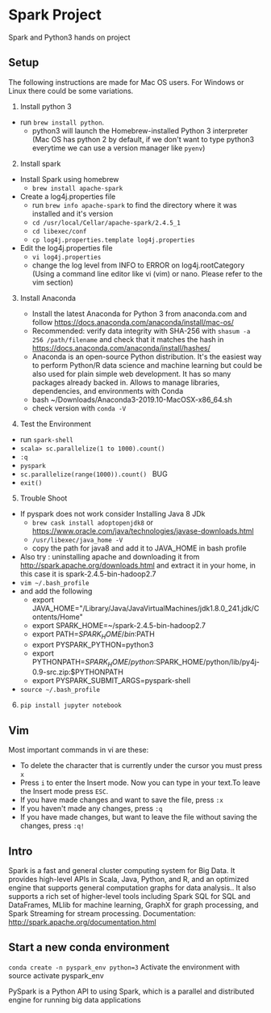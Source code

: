 # Spark Project
Spark and Python3 hands on project
## Setup
The following instructions are made for Mac OS users. For Windows or Linux there could be some variations.
1. Install python 3 
  - run `brew install python`.
    - python3 will launch the Homebrew-installed Python 3 interpreter (Mac OS has python 2 by default, if we don't want to type python3 everytime we can use a version manager like `pyenv`)
2. Install spark
  - Install Spark using homebrew
    - `brew install apache-spark` 
  - Create a log4j.properties file
    - run `brew info apache-spark` to find the directory where it was installed and it's version
    - `cd /usr/local/Cellar/apache-spark/2.4.5_1` 
    - `cd libexec/conf`
    - `cp log4j.properties.template log4j.properties`
  - Edit the log4j.properties file
    - `vi log4j.properties` 
    - change the log level from INFO to ERROR on log4j.rootCategory (Using a command line editor like vi (vim) or nano. Please refer to the vim section)
 3. Install Anaconda
    - Install the latest Anaconda for Python 3 from anaconda.com and follow https://docs.anaconda.com/anaconda/install/mac-os/
    - Recommended:  verify data integrity with SHA-256 with `shasum -a 256 /path/filename` and check that it matches the hash in https://docs.anaconda.com/anaconda/install/hashes/
    - Anaconda is an open-source Python distribution. It's the easiest way to perform Python/R data science and machine learning but could be also used for plain simple web development. It has so many packages already backed in. Allows to manage libraries, dependencies, and environments with Conda
    - bash ~/Downloads/Anaconda3-2019.10-MacOSX-x86_64.sh
    - check version with `conda -V`
    
 4. Test the Environment
  - run `spark-shell`
  - `scala> sc.parallelize(1 to 1000).count()`
  - `:q`
  - `pyspark`
  - `sc.parallelize(range(1000)).count() ` BUG
  - `exit()`
  
  5. Trouble Shoot
  - If pyspark  does not work consider Installing Java 8 JDk
    - `brew cask install adoptopenjdk8` or https://www.oracle.com/java/technologies/javase-downloads.html
    - `/usr/libexec/java_home -V`
    -  copy the path for java8 and add it to JAVA_HOME in bash profile
  - Also try : uninstalling apache and downloading it from http://spark.apache.org/downloads.html and extract it in your home, in this case it is spark-2.4.5-bin-hadoop2.7
  - `vim ~/.bash_profile`
  - and add the following
    - export JAVA_HOME="/Library/Java/JavaVirtualMachines/jdk1.8.0_241.jdk/Contents/Home"
    - export SPARK_HOME=~/spark-2.4.5-bin-hadoop2.7
    - export PATH=$SPARK_HOME/bin:$PATH
    - export PYSPARK_PYTHON=python3
    - export PYTHONPATH=$SPARK_HOME/python:$SPARK_HOME/python/lib/py4j-0.9-src.zip:$PYTHONPATH
    - export PYSPARK_SUBMIT_ARGS=pyspark-shell
  - `source ~/.bash_profile`
   
   6. `pip install jupyter notebook`

## Vim 
Most important commands in vi are these:
- To delete the character that is currently under the cursor you must press `x`
- Press `i` to enter the Insert mode. Now you can type in your text.To leave the Insert mode press `ESC`.
- If you have made changes and want to save the file, press `:x`
- If you haven't made any changes, press `:q`
- If you have made changes, but want to leave the file without saving the changes, press `:q!`

## Intro
Spark is a fast and general cluster computing system for Big Data. It provides
high-level APIs in Scala, Java, Python, and R, and an optimized engine that
supports general computation graphs for data analysis.. It also supports a
rich set of higher-level tools including Spark SQL for SQL and DataFrames,
MLlib for machine learning, GraphX for graph processing,
and Spark Streaming for stream processing.
Documentation: http://spark.apache.org/documentation.html

## Start a new conda environment
`conda create -n pyspark_env python=3`
Activate the environment with source activate pyspark_env


PySpark is a Python API to using Spark, which is a parallel and distributed engine for running big data applications
